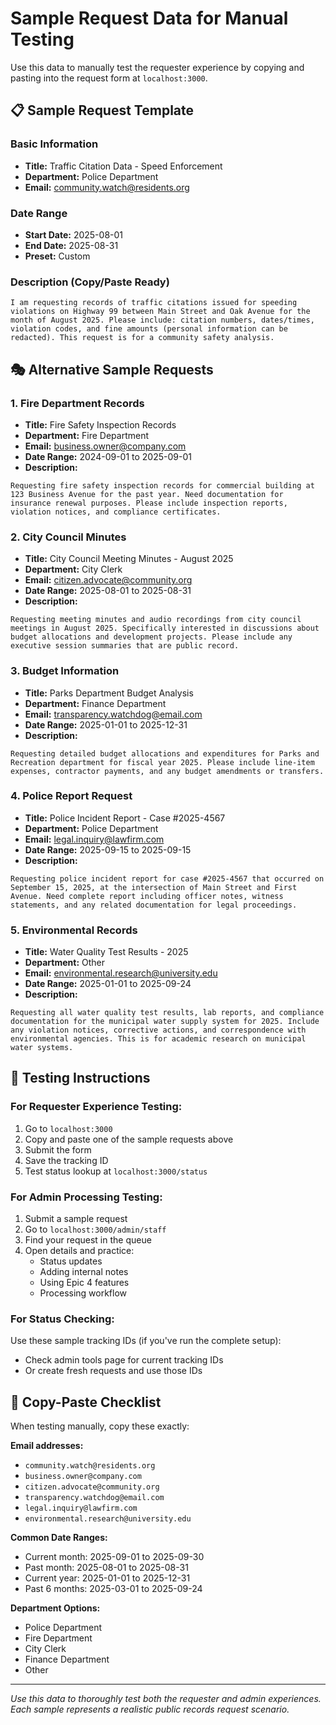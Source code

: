 # Sample Request Data for Manual Testing

Use this data to manually test the requester experience by copying and pasting into the request form at `localhost:3000`.

## 📋 Sample Request Template

### Basic Information
- **Title:** Traffic Citation Data - Speed Enforcement
- **Department:** Police Department
- **Email:** community.watch@residents.org

### Date Range
- **Start Date:** 2025-08-01
- **End Date:** 2025-08-31
- **Preset:** Custom

### Description (Copy/Paste Ready)
```
I am requesting records of traffic citations issued for speeding violations on Highway 99 between Main Street and Oak Avenue for the month of August 2025. Please include: citation numbers, dates/times, violation codes, and fine amounts (personal information can be redacted). This request is for a community safety analysis.
```

## 🎭 Alternative Sample Requests

### 1. Fire Department Records
- **Title:** Fire Safety Inspection Records
- **Department:** Fire Department  
- **Email:** business.owner@company.com
- **Date Range:** 2024-09-01 to 2025-09-01
- **Description:**
```
Requesting fire safety inspection records for commercial building at 123 Business Avenue for the past year. Need documentation for insurance renewal purposes. Please include inspection reports, violation notices, and compliance certificates.
```

### 2. City Council Minutes
- **Title:** City Council Meeting Minutes - August 2025
- **Department:** City Clerk
- **Email:** citizen.advocate@community.org  
- **Date Range:** 2025-08-01 to 2025-08-31
- **Description:**
```
Requesting meeting minutes and audio recordings from city council meetings in August 2025. Specifically interested in discussions about budget allocations and development projects. Please include any executive session summaries that are public record.
```

### 3. Budget Information
- **Title:** Parks Department Budget Analysis
- **Department:** Finance Department
- **Email:** transparency.watchdog@email.com
- **Date Range:** 2025-01-01 to 2025-12-31  
- **Description:**
```
Requesting detailed budget allocations and expenditures for Parks and Recreation department for fiscal year 2025. Please include line-item expenses, contractor payments, and any budget amendments or transfers.
```

### 4. Police Report Request
- **Title:** Police Incident Report - Case #2025-4567
- **Department:** Police Department
- **Email:** legal.inquiry@lawfirm.com
- **Date Range:** 2025-09-15 to 2025-09-15
- **Description:**
```
Requesting police incident report for case #2025-4567 that occurred on September 15, 2025, at the intersection of Main Street and First Avenue. Need complete report including officer notes, witness statements, and any related documentation for legal proceedings.
```

### 5. Environmental Records
- **Title:** Water Quality Test Results - 2025
- **Department:** Other  
- **Email:** environmental.research@university.edu
- **Date Range:** 2025-01-01 to 2025-09-24
- **Description:**
```
Requesting all water quality test results, lab reports, and compliance documentation for the municipal water supply system for 2025. Include any violation notices, corrective actions, and correspondence with environmental agencies. This is for academic research on municipal water systems.
```

## 🧪 Testing Instructions

### For Requester Experience Testing:
1. Go to `localhost:3000`
2. Copy and paste one of the sample requests above
3. Submit the form
4. Save the tracking ID
5. Test status lookup at `localhost:3000/status`

### For Admin Processing Testing:
1. Submit a sample request
2. Go to `localhost:3000/admin/staff`
3. Find your request in the queue
4. Open details and practice:
   - Status updates
   - Adding internal notes  
   - Using Epic 4 features
   - Processing workflow

### For Status Checking:
Use these sample tracking IDs (if you've run the complete setup):
- Check admin tools page for current tracking IDs
- Or create fresh requests and use those IDs

## 📝 Copy-Paste Checklist

When testing manually, copy these exactly:

**Email addresses:**
- `community.watch@residents.org`
- `business.owner@company.com`
- `citizen.advocate@community.org`
- `transparency.watchdog@email.com`
- `legal.inquiry@lawfirm.com`
- `environmental.research@university.edu`

**Common Date Ranges:**
- Current month: 2025-09-01 to 2025-09-30
- Past month: 2025-08-01 to 2025-08-31  
- Current year: 2025-01-01 to 2025-12-31
- Past 6 months: 2025-03-01 to 2025-09-24

**Department Options:**
- Police Department
- Fire Department
- City Clerk
- Finance Department
- Other

---

*Use this data to thoroughly test both the requester and admin experiences. Each sample represents a realistic public records request scenario.*